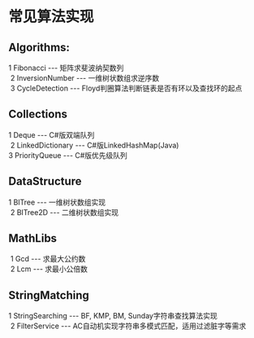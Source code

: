 # 常见算法实现

## Algorithms:  
  1 Fibonacci --- 矩阵求斐波纳契数列  
  2 InversionNumber --- 一维树状数组求逆序数  
  3 CycleDetection --- Floyd判圈算法判断链表是否有环以及查找环的起点

## Collections
  1 Deque --- C#版双端队列  
  2 LinkedDictionary --- C#版LinkedHashMap(Java)  
  3 PriorityQueue --- C#版优先级队列  
  
## DataStructure
  1 BITree --- 一维树状数组实现  
  2 BITree2D --- 二维树状数组实现  

## MathLibs  
  1 Gcd --- 求最大公约数  
  2 Lcm --- 求最小公倍数  

## StringMatching  
  1 StringSearching --- BF, KMP, BM, Sunday字符串查找算法实现  
  2 FilterService --- AC自动机实现字符串多模式匹配，适用过滤脏字等需求  
